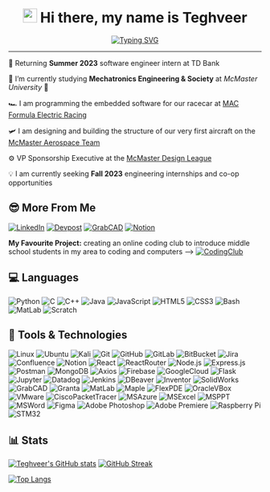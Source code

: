 <h1 align="center">
  <img src="https://media.giphy.com/media/hvRJCLFzcasrR4ia7z/giphy.gif" width="28">
  Hi there, my name is Teghveer
</h1>
<p align="center"> 
  <a href="https://git.io/typing-svg"><img src="https://readme-typing-svg.herokuapp.com?font=Fira+Code&pause=1000&color=30F755&center=true&vCenter=true&width=435&lines=Welcome+to+my+GitHub+page;You+can+call+me+Tegh;Engineering+Student;Software+Developer;Problem+Solver" alt="Typing SVG" /></a> </h1>
</p>

---
<!--- Updated: Feb 7,2023 --->

<!--- <h3 align="center"> Enthusiastic about fast cars, aviation, deep space, and machine learning... </h3> --->

🏦 Returning **Summer 2023** software engineer intern at TD Bank

🤖 I’m currently studying **Mechatronics Engineering & Society** at *McMaster University* 🍁

🏎️ I am programming the embedded software for our racecar at <a href="https://macformularacing.com/" target="_blank">MAC Formula Electric Racing</a>

🛩️ I am designing and building the structure of our very first aircraft on the <a href="https://mcmasteraerospace.com/" target="_blank">McMaster Aerospace Team</a>

⚙️ VP Sponsorship Executive at the <a href="https://www.mcmasterdesignleague.com/" target="_blank">McMaster Design League</a>

💡 I am currently seeking **Fall 2023** engineering internships and co-op opportunities

## 😎 More From Me
[![LinkedIn](https://img.shields.io/badge/LinkedIn-%230077B5.svg?style=for-the-badge&logo=linkedin&logoColor=white)](https://linkedin.com/in/teghveerateliey)
[![Devpost](https://img.shields.io/badge/Devpost-%230D597F.svg?style=for-the-badge&logo=devpost&logoColor=white)](https://devpost.com/Tegh25)
[![GrabCAD](https://img.shields.io/badge/GrabCAD-FF0000.svg?style=for-the-badge)](https://workbench.grabcad.com/teghveer.ateliey-1)
[![Notion](https://img.shields.io/badge/First--Year_Eng_Projects-000000.svg?style=for-the-badge&logo=notion&logoColor=white)](https://atelieyt.notion.site/atelieyt/Teghveer-Singh-Ateliey-ce61191a22cd43b78d930792bfe42196)

**My Favourite Project:** creating an online coding club to introduce middle school students in my area to coding and computers --> [![CodingClub](https://img.shields.io/badge/Online_Coding_Club-A9225C.svg?style=for-the-badge)](https://sites.google.com/view/c0dingclub/home)

## 💻 Languages
![Python](https://img.shields.io/badge/python-3670A0?style=for-the-badge&logo=python&logoColor=ffdd54)
![C](https://img.shields.io/badge/c-292D36.svg?style=for-the-badge&logo=c&logoColor=A8B9CC)
![C++](https://img.shields.io/badge/C++-00599C.svg?style=for-the-badge&logo=cplusplus&logoColor=white)
![Java](https://img.shields.io/badge/java-%23ED8B00.svg?style=for-the-badge&logo=java&logoColor=white)
![JavaScript](https://img.shields.io/badge/javascript-%23323330.svg?style=for-the-badge&logo=javascript&logoColor=%23F7DF1E)
![HTML5](https://img.shields.io/badge/html5-%23E34F26.svg?style=for-the-badge&logo=html5&logoColor=white)
![CSS3](https://img.shields.io/badge/css3-1572B6.svg?style=for-the-badge&logo=css3&logoColor=white)
![Bash](https://img.shields.io/badge/Bash-1B1E24.svg?style=for-the-badge&logo=gnubash&logoColor=4EAA25)
![MatLab](https://img.shields.io/badge/Matlab-0085CA.svg?style=for-the-badge)
![Scratch](https://img.shields.io/badge/Scratch-4D97FF.svg?style=for-the-badge&logo=scratch&logoColor=white)

## 🔧 Tools & Technologies
![Linux](https://img.shields.io/badge/Linux-FCC624.svg?style=for-the-badge&logo=linux&logoColor=black)
![Ubuntu](https://img.shields.io/badge/Ubuntu-E95420.svg?style=for-the-badge&logo=ubuntu&logoColor=white)
![Kali](https://img.shields.io/badge/Kali-557C94.svg?style=for-the-badge&logo=kalilinux&logoColor=white)
![Git](https://img.shields.io/badge/git-%23F05033.svg?style=for-the-badge&logo=git&logoColor=white)
![GitHub](https://img.shields.io/badge/github-%23121011.svg?style=for-the-badge&logo=github&logoColor=white)
![GitLab](https://img.shields.io/badge/gitlab-FC6D26.svg?style=for-the-badge&logo=gitlab&logoColor=white)
![BitBucket](https://img.shields.io/badge/Bitbucket-0052CC.svg?style=for-the-badge&logo=bitbucket&logoColor=white)
![Jira](https://img.shields.io/badge/jira-0052CC.svg?style=for-the-badge&logo=jirasoftware&logoColor=white)
![Confluence](https://img.shields.io/badge/Confluence-172B4D.svg?style=for-the-badge&logo=confluence&logoColor=white)
![Notion](https://img.shields.io/badge/Notion-%23000000.svg?style=for-the-badge&logo=notion&logoColor=white)
![React](https://img.shields.io/badge/react-%2320232a.svg?style=for-the-badge&logo=react&logoColor=%2361DAFB)
![ReactRouter](https://img.shields.io/badge/React_Router-CA4245.svg?style=for-the-badge&logo=reactrouter&logoColor=white)
![Node.js](https://img.shields.io/badge/Node.js-339933.svg?style=for-the-badge&logo=node.js&logoColor=white)
![Express.js](https://img.shields.io/badge/Express.js-000000.svg?style=for-the-badge&logo=express&logoColor=white)
![Postman](https://img.shields.io/badge/Postman-FF6C37.svg?style=for-the-badge&logo=postman&logoColor=white)
![MongoDB](https://img.shields.io/badge/MongoDB-%234ea94b.svg?style=for-the-badge&logo=mongodb&logoColor=white)
![Axios](https://img.shields.io/badge/Axios-5A29E4.svg?style=for-the-badge&logo=Axios&logoColor=white)
![Firebase](https://img.shields.io/badge/Firebase-FFCA28.svg?style=for-the-badge&logo=firebase&logoColor=black)
![GoogleCloud](https://img.shields.io/badge/Google_Cloud-4285F4.svg?style=for-the-badge&logo=googlecloud&logoColor=white)
![Flask](https://img.shields.io/badge/flask-%23000.svg?style=for-the-badge&logo=flask&logoColor=white)
![Jupyter](https://img.shields.io/badge/Jupyter-F37626.svg?style=for-the-badge&logo=Jupyter&logoColor=white)
![Datadog](https://img.shields.io/badge/DataDog-632CA6.svg?style=for-the-badge&logo=datadog&logoColor=white)
![Jenkins](https://img.shields.io/badge/Jenkins-D24939.svg?style=for-the-badge&logo=jenkins&logoColor=white)
![DBeaver](https://img.shields.io/badge/DBeaver-FD5750.svg?style=for-the-badge)
![Inventor](https://img.shields.io/badge/Autodesk_Inventor-0696D7.svg?style=for-the-badge&logo=autodesk&logoColor=white)
![SolidWorks](https://img.shields.io/badge/SOLIDWORKS-005386.svg?style=for-the-badge&logo=dassaultsystemes&logoColor=white)
![GrabCAD](https://img.shields.io/badge/GrabCAD-FF0000.svg?style=for-the-badge)
![Granta](https://img.shields.io/badge/Granta_EduPack-FFB71B.svg?style=for-the-badge&logo=ansys&logoColor=black)
![MatLab](https://img.shields.io/badge/Matlab-0085CA.svg?style=for-the-badge)
![Maple](https://img.shields.io/badge/Maple-004088.svg?style=for-the-badge)
![FlexPDE](https://img.shields.io/badge/FlexPDE-FFD000.svg?style=for-the-badge)
![OracleVBox](https://img.shields.io/badge/Oracle_VirtualBox-F80000.svg?style=for-the-badge&logo=oracle&logoColor=white)
![VMware](https://img.shields.io/badge/VMware_Workstation-607078.svg?style=for-the-badge&logo=vmware&logoColor=white)
![CiscoPacketTracer](https://img.shields.io/badge/Cisco_Packet_Tracer-1BA0D7.svg?style=for-the-badge&logo=cisco&logoColor=white)
![MSAzure](https://img.shields.io/badge/Microsoft_Azure-0078D4.svg?style=for-the-badge&logo=MicrosoftAzure&logoColor=white)
![MSExcel](https://img.shields.io/badge/Microsoft_Excel-217346.svg?style=for-the-badge&logo=microsoftexcel&logoColor=white)
![MSPPT](https://img.shields.io/badge/Microsoft_PowerPoint-B7472A.svg?style=for-the-badge&logo=microsoftpowerpoint&logoColor=white)
![MSWord](https://img.shields.io/badge/Microsoft_Word-2B579A.svg?style=for-the-badge&logo=microsoftword&logoColor=white)
![Figma](https://img.shields.io/badge/figma-%23F24E1E.svg?style=for-the-badge&logo=figma&logoColor=white)
![Adobe Photoshop](https://img.shields.io/badge/Adobe%20Photoshop-081C38.svg?style=for-the-badge&logo=adobephotoshop&logoColor=31A8FF)
![Adobe Premiere](https://img.shields.io/badge/Adobe%20Premiere_Pro-2C2C4A.svg?style=for-the-badge&logo=adobepremierepro&logoColor=9999FF)
![Raspberry Pi](https://img.shields.io/badge/-RaspberryPi-C51A4A?style=for-the-badge&logo=Raspberry-Pi)
![STM32](https://img.shields.io/badge/-STM32-03234B?style=for-the-badge&logo=STMicroelectronics)

## 📊 Stats

[![Teghveer's GitHub stats](https://github-readme-stats.vercel.app/api?username=tegh25&count_private=true&show_icons=true&theme=dark)](https://github.com/anuraghazra/github-readme-stats) [![GitHub Streak](https://github-readme-streak-stats.herokuapp.com?user=tegh25&theme=dark)](https://git.io/streak-stats)

[![Top Langs](https://github-readme-stats.vercel.app/api/top-langs/?username=tegh25&langs_count=10&layout=compact&theme=dark&show_icons=true)](https://github.com/anuraghazra/github-readme-stats)
